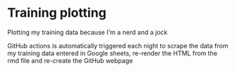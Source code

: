 # Training plotting

Plotting my training data because I'm a nerd and a jock

GitHub actions is automatically triggered each night to scrape the data from my training data entered in Google sheets, re-render the HTML from the rmd file and re-create the GitHub webpage
